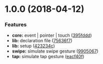 <a name="1.0.0"></a>
# 1.0.0 (2018-04-12)


### Features

* **core:** event | pointer | touch ([395fddd](https://github.com/lorenzodianni/gesture-events/commit/395fddd))
* **lib:** declaration file ([75636f7](https://github.com/lorenzodianni/gesture-events/commit/75636f7))
* **lib:** setup ([423234c](https://github.com/lorenzodianni/gesture-events/commit/423234c))
* **swipe:** simulate swipe gesture ([9905067](https://github.com/lorenzodianni/gesture-events/commit/9905067))
* **tap:** simulate tap gesture ([eacf40f](https://github.com/lorenzodianni/gesture-events/commit/eacf40f))



